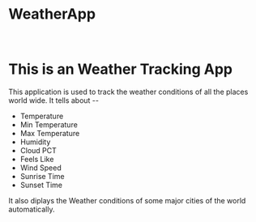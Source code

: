 # WeatherApp
<br>
<h1> This is an Weather Tracking App</h1>
<p> This application is used to track the weather conditions of all the places world wide.
    It tells about --
    <ul>
      <li>Temperature</li>
      <li>Min Temperature</li>
      <li>Max Temperature</li>
      <li>Humidity</li>
      <li>Cloud PCT</li>
      <li>Feels Like</li>
      <li>Wind Speed</li>
      <li>Sunrise Time</li>
      <li>Sunset Time</li>
    </ul>
</p>

<p> It also diplays the Weather conditions of some major cities of the world automatically. </p>

